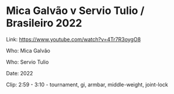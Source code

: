 # Mica Galvão v Servio Tulio / Brasileiro 2022

Link: https://www.youtube.com/watch?v=4Tr7R3oygO8

Who: Mica Galvão

Who: Servio Tulio

Date: 2022

Clip: 2:59 - 3:10 - tournament, gi, armbar, middle-weight, joint-lock
